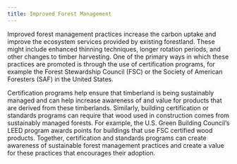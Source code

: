 ```yaml
---
title: Improved Forest Management
---
```

Improved forest management practices increase the carbon uptake and improve the ecosystem services provided by existing forestland. These might include enhanced thinning techniques, longer rotation periods, and other changes to timber harvesting. One of the primary ways in which these practices are promoted is through the use of certification programs, for example the Forest Stewardship Council (FSC) or the Society of American Foresters (SAF) in the United States.

Certification programs help ensure that timberland is being sustainably managed and can help increase awareness of and value for products that are derived from these timberlands. Similarly, building certification or standards programs can require that wood used in construction comes from sustainably managed forests. For example, the U.S. Green Building Council’s LEED program awards points for buildings that use FSC certified wood products. Together, certification and standards programs can create awareness of sustainable forest management practices and create a value for these practices that encourages their adoption.
